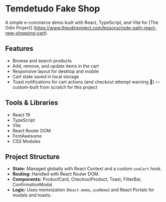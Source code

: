 # Temdetudo Fake Shop

A simple e-commerce demo built with React, TypeScript, and Vite for [The Odin Project] (https://www.theodinproject.com/lessons/node-path-react-new-shopping-cart).

## Features

- Browse and search products
- Add, remove, and update items in the cart
- Responsive layout for desktop and mobile
- Cart state saved in local storage
- Toast notifications for cart actions (and checkout attempt warning :grimacing:) — custom-built from scratch for this project

## Tools & Libraries

- React 19
- TypeScript
- Vite
- React Router DOM
- FontAwesome
- CSS Modules

## Project Structure

- **State:** Managed globally with React Context and a custom `useCart` hook.
- **Routing:** Handled with React Router DOM.
- **Components:** ProductCard, CheckoutProduct, Toast, FilterBar, ConfirmationModal.
- **Logic:** Uses memoization (`React.memo`, `useMemo`) and React Portals for modals and toasts.
